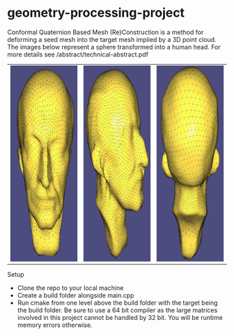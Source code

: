 # geometry-processing-project
Conformal Quaternion Based Mesh (Re)Construction is a method for deforming a seed mesh into the target mesh implied by a 3D point cloud. The images below represent a sphere transformed into a human head. For more details see /abstract/technical-abstract.pdf
<table>
  <thead>
  </thead>
  <tbody>
    <tr>
      <td>
        <img src="/presentation/images/front_sphere_to_head_overnight.PNG" alt="" width="300px" height="450px">
      </td>
      <td>
        <img src="/presentation/images/side_sphere_to_head_overnight.PNG" alt="" width="300px" height="450px">
      </td>
      <td>
        <img src="/presentation/images/back_sphere_to_head_overnight.PNG" alt="" width="300px" height="450px">
      </td>
    </tr>
  </tbody>
</table>

Setup

- Clone the repo to your local machine
- Create a build folder alongside main.cpp
- Run cmake from one level above the build folder with the target being the build folder. Be sure to use a 64 bit compiler as the large matrices involved in this project cannot be handled by 32 bit. You will be runtime memory errors otherwise. 
